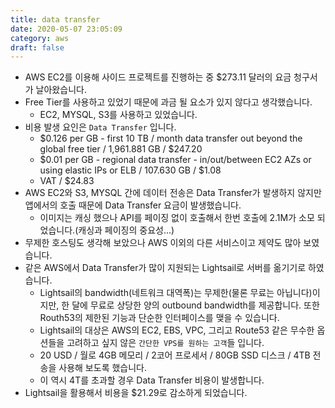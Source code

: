 ```yaml
---
title: data transfer
date: 2020-05-07 23:05:09
category: aws
draft: false
---
```


- AWS EC2를 이용해 사이드 프로젝트를 진행하는 중 \$273.11 달러의 요금 청구서가 날아왔습니다.
- Free Tier를 사용하고 있었기 때문에 과금 될 요소가 있지 않다고 생각했습니다.
  - EC2, MYSQL, S3를 사용하고 있었습니다.
- 비용 발생 요인은 `Data Transfer` 입니다.
  - $0.126 per GB - first 10 TB / month data transfer out beyond the global free tier / 1,961.881 GB / $247.20
  - $0.01 per GB - regional data transfer - in/out/between EC2 AZs or using elastic IPs or ELB / 107.630 GB / $1.08
  - VAT / \$24.83
- AWS EC2와 S3, MYSQL 간에 데이터 전송은 Data Transfer가 발생하지 않지만 앱에서의 호출 때문에 Data Transfer 요금이 발생했습니다.
  - 이미지는 캐싱 했으나 API를 페이징 없이 호출해서 한번 호출에 2.1M가 소모 되었습니다.(캐싱과 페이징의 중요성...)
- 무제한 호스팅도 생각해 보았으나 AWS 이외의 다른 서비스이고 제약도 많아 보였습니다.
- 같은 AWS에서 Data Transfer가 많이 지원되는 Lightsail로 서버를 옮기기로 하였습니다.
  - Lightsail의 bandwidth(네트워크 대역폭)는 무제한(물론 무료는 아닙니다)이지만, 한 달에 무료로 상당한 양의 outbound bandwidth를 제공합니다. 또한 Routh53의 제한된 기능과 단순한 인터페이스를 맺을 수 있습니다.
  - Lightsail의 대상은 AWS의 EC2, EBS, VPC, 그리고 Route53 같은 무수한 옵션들을 고려하고 싶지 않은 `간단한 VPS를 원하는 고객`들 입니다.
  - 20 USD / 월로 4GB 메모리 / 2코어 프로세서 / 80GB SSD 디스크 / 4TB 전송을 사용해 보도록 했습니다.
  - 이 역시 4T를 초과할 경우 Data Transfer 비용이 발생합니다.
- Lightsail을 활용해서 비용을 \$21.29로 감소하게 되었습니다.
